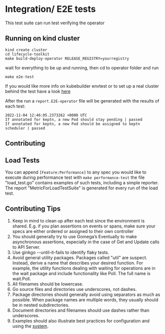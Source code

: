 # Integration/ E2E tests

This test suite can run test verifying the operator

## Running on kind cluster

```shell
kind create cluster
cd lifecycle-toolkit
make build-deploy-operator RELEASE_REGISTRY=yourregistry

```

wait for everything to be up and running, then cd to operator folder and run

```make e2e-test```

If you would like more info on kubebuilder envtest or to set up a real cluster behind the test have a
look [here](https://book.kubebuilder.io/reference/envtest.html)

After the run a ```report.E2E-operator``` file will be generated with the results of each test:

```text
2022-11-04 12:46:05.2373262 +0000 UTC
If annotated for keptn, a new Pod should stay pending | passed
If annotated for keptn, a new Pod should be assigned to keptn scheduler | passed
```

## Contributing

## Load Tests

You can append ```[Feature:Performance]``` to any spec you would like to execute during performance test
with ```make performance-test``` the file
"load_test.go" contains examples of such tests, including a simple reporter.
The report "MetricForLoadTestSuite" is
generated for every run of the load test.

## Contributing Tips

1. Keep in mind to clean up after each test since the environment is shared.
  E.g. if you plan assertions on events or
   spans, make sure your specs are either ordered or assigned to their own controller
2. You should generally try to use Gomega’s Eventually to make asynchronous assertions, especially in the case of Get
   and Update calls to API Server.
3. Use ginkgo --until-it-fails to identify flaky tests.
4. Avoid general utility packages.
  Packages called "util" are suspect.
  Instead, derive a name that describes your
   desired function.
  For example, the utility functions dealing with waiting for operations are in the wait package and
   include functionality like Poll.
  The full name is wait.Poll.
5. All filenames should be lowercase.
6. Go source files and directories use underscores, not dashes.
7. Package directories should generally avoid using separators as much as possible.
  When package names are multiple
   words, they usually should be in nested subdirectories.
8. Document directories and filenames should use dashes rather than underscores.
9. Examples should also illustrate best practices for configuration and using
   the [system](https://kubernetes.io/docs/concepts/configuration/overview/).
